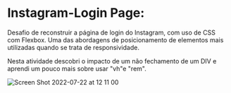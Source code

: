 ﻿# Instagram-Login Page:

Desafio de reconstruir a página de login do Instagram, com uso de CSS com Flexbox.
Uma das abordagens de posicionamento de elementos mais utilizadas quando se trata de responsividade.

Nesta atividade descobri o impacto de um não fechamento de um DIV e aprendi um pouco mais sobre usar "vh"e "rem".

<p align='center' width= 300px  ![Screen Shot 2022-07-22 at 12 10 39](https://user-images.githubusercontent.com/80990809/180499114-62a445a0-3215-45a8-b830-ab15cd5e4be1.png)></p>

![Screen Shot 2022-07-22 at 12 11 00](https://user-images.githubusercontent.com/80990809/180499126-524118be-7ec3-4e9a-baab-4f9f57d7ba19.png)
</p>
